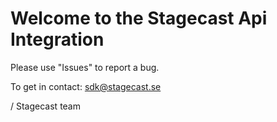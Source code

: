 # Welcome to the Stagecast Api Integration


Please use "Issues" to report a bug.

To get in contact: sdk@stagecast.se

/ Stagecast team
